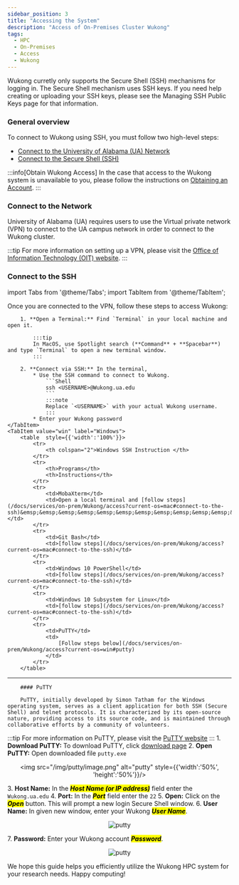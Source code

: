 ```yaml
---
sidebar_position: 3
title: "Accessing the System"
description: "Access of On-Premises Cluster Wukong"
tags:
  - HPC
  - On-Premises
  - Access
  - Wukong
---
```


Wukong curretly only supports the Secure Shell (SSH) mechanisms for logging in. The Secure Shell mechanism uses SSH keys. If you need help creating or uploading your SSH keys, please see the Managing SSH Public Keys page for that information.

### General overview

To connect to Wukong using SSH, you must follow two high-level steps:
* [Connect to the University of Alabama (UA) Network](#connect-to-the-network)
* [Connect to the Secure Shell (SSH)](#connect-to-the-ssh)

:::info[Obtain Wukong Access]
In the case that access to the Wukong system is unavailable to you, please follow the instructions on [Obtaining an Account](/docs/services/on-prem/Wukong/obtain).
:::

### Connect to the Network

University of Alabama (UA) requires users to use the Virtual private network (VPN) to connect to the UA campus network in order to connect to the Wukong cluster.

:::tip
For more information on setting up a VPN, please visit the [Office of Information Technology (OIT) website](https://oit.ua.edu/services/internet-networking/vpn/). 
:::

### Connect to the SSH
import Tabs from '@theme/Tabs';
import TabItem from '@theme/TabItem';

<Tabs groupId="current-os" queryString>
	<TabItem value="mac" label="MacOS and Linux" default>
		Once you are connected to the VPN, follow these steps to access Wukong:
		
		1. **Open a Terminal:** Find `Terminal` in your local machine and open it.

			:::tip
			In MacOS, use Spotlight search (**Command** + **Spacebar**) and type `Terminal` to open a new terminal window.
			:::

		2. **Connect via SSH:** In the terminal, 
			* Use the SSH command to connect to Wukong. 
				```Shell
				ssh <USERNAME>@Wukong.ua.edu
				```
				:::note
				Replace `<USERNAME>` with your actual Wukong username.
				:::
			* Enter your Wukong password
	</TabItem>
	<TabItem value="win" label="Windows">
		<table  style={{'width':'100%'}}>
			<tr> 
				<th colspan="2">Windows SSH Instruction </th>
			</tr>
			<tr> 
				<th>Programs</th>
				<th>Instructions</th>
			</tr>
			<tr> 
				<td>MobaXterm</td>
				<td>Open a local terminal and [follow steps](/docs/services/on-prem/Wukong/access?current-os=mac#connect-to-the-ssh)&emsp;&emsp;&emsp;&emsp;&emsp;&emsp;&emsp;&emsp;&emsp;&emsp;&emsp;&emsp;&emsp;</td>
			</tr>
			<tr> 
				<td>Git Bash</td>
				<td>[follow steps](/docs/services/on-prem/Wukong/access?current-os=mac#connect-to-the-ssh)</td>
			</tr>
			<tr> 
				<td>Windows 10 PowerShell</td>
				<td>[follow steps](/docs/services/on-prem/Wukong/access?current-os=mac#connect-to-the-ssh)</td>
			</tr>
			<tr> 
				<td>Windows 10 Subsystem for Linux</td>
				<td>[follow steps](/docs/services/on-prem/Wukong/access?current-os=mac#connect-to-the-ssh)</td>
			</tr>
			<tr> 
				<td>PuTTY</td>
				<td>
					[Follow steps below](/docs/services/on-prem/Wukong/access?current-os=win#putty)
				</td>
			</tr>
		</table>

------------------------------------------------

		#### PuTTY

		PuTTY, initially developed by Simon Tatham for the Windows operating system, serves as a client application for both SSH (Secure Shell) and telnet protocols. It is characterized by its open-source nature, providing access to its source code, and is maintained through collaborative efforts by a community of volunteers.
:::tip
For more information on PuTTY, please visit the [PuTTY website](https://www.putty.org/)
:::
		1. **Download PuTTY:** To download PuTTY, click [download page](https://www.chiark.greenend.org.uk/~sgtatham/putty/latest.html)
		2. **Open PuTTY:** Open downloaded file `putty.exe`
			<p align="center">
				<img src="/img/putty/image.png" alt="putty" style={{'width':'50%', 'height':'50%'}}/>
			</p>
		3. **Host Name:** In the <mark>___Host Name (or IP address)___</mark> field enter the `Wukong.ua.edu`
		4. **Port:** In the <mark>___Port___</mark> field enter the `22`
		5. **Open:** Click on the <mark>___Open___</mark> button. This will prompt a new login Secure Shell window.
		6. **User Name:** In given new window, enter your Wukong <mark>___User Name___</mark>.
			<p align="center">
				<img src="/img/putty/frame08_1.webp" alt="putty"/>
			</p>
		7. **Password:** Enter your Wukong account <mark>___Password___</mark>.
			<p align="center">
				<img src="/img/putty/frame09_1.webp" alt="putty"/>
			</p>
	</TabItem>
</Tabs>

We hope this guide helps you efficiently utilize the Wukong HPC system for your research needs. Happy computing!